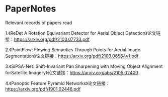 # PaperNotes
Relevant records of papers read

1.《ReDet A Rotation Equivariant Detector for Aerial Object Detection》论文链接：<https://arxiv.org/pdf/2103.07733.pdf>    

2.《PointFlow: Flowing Semantics Through Points for Aerial Image Segmentation》论文链接：<https://arxiv.org/pdf/2103.06564v1.pdf>

3.《SIPSA-Net: Shift-Invariant Pan Sharpening with Moving Object Alignment forSatellite Imagery》论文链接：<https://arxiv.org/abs/2105.02400>

4.《Panoptic Feature Pyramid Networks》论文链接：<https://arxiv.org/pdf/1901.02446.pdf>
